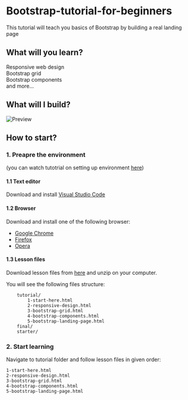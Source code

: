 # Bootstrap-tutorial-for-beginners
This tutorial will teach you basics of Bootstrap by building a real landing page

## What will you learn?
Responsive web design   
Bootstrap grid  
Bootstrap components  
and more... 

## What will I build? 

![Preview](/tutorial/assets/final-preview.gif)

## How to start?
### 1. Preapre the environment  
(you can watch tutotrial on setting up environment [here](https://www.youtube.com/watch?v=aKGoRX55nIM)) 

#### 1.1 Text editor    
Download and install [Visual Studio Code](https://code.visualstudio.com/download) 
	
#### 1.2 Browser  
Download and install one of the following browser:  

* [Google Chrome](https://www.google.com/chrome/)  
* [Firefox](https://www.mozilla.org/en-US/firefox/new/)  
* [Opera](https://www.opera.com/download)
  
#### 1.3 Lesson files  
Download lesson files from [here](https://github.com/mdbootstrap/Bootstrap-tutorial-for-beginners/archive/master.zip) and unzip on your computer.
  
You will see the following files structure:

        tutorial/ 
            1-start-here.html
            2-responsive-design.html
            3-bootstrap-grid.html
            4-bootstrap-components.html
            5-bootstrap-landing-page.html 
        final/
        starter/

    
### 2. Start learning
Navigate to tutorial folder and follow lesson files in given order:

    1-start-here.html
    2-responsive-design.html
    3-bootstrap-grid.html
    4-bootstrap-components.html
    5-bootstrap-landing-page.html 
